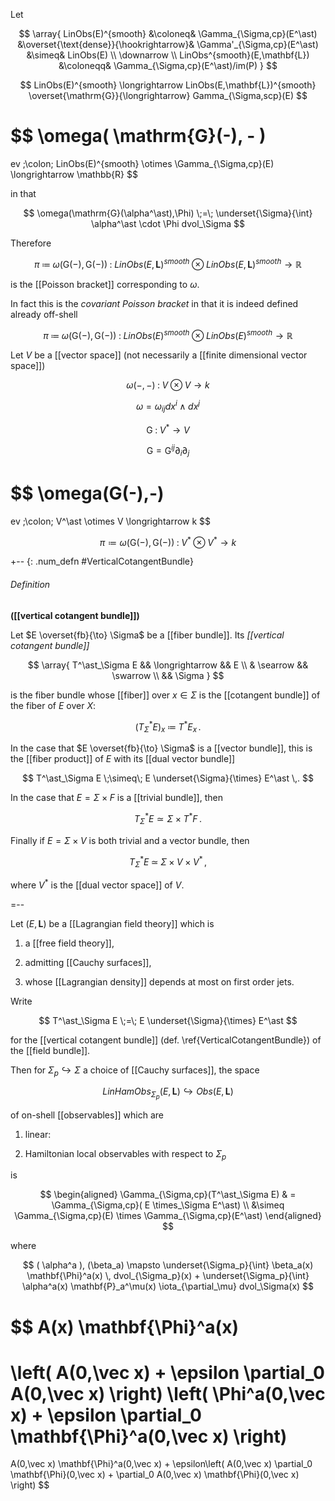 

Let

$$
  \array{
    LinObs(E)^{smooth}
      &\coloneq& 
    \Gamma_{\Sigma,cp}(E^\ast)
      &\overset{\text{dense}}{\hookrightarrow}&
    \Gamma'_{\Sigma,cp}(E^\ast)
      &\simeq&
    LinObs(E)
    \\
    \downarrow
    \\
    LinObs^{smooth}(E,\mathbf{L})
      &\coloneqq&
    \Gamma_{\Sigma,cp}(E^\ast)/im(P)
  }
$$

$$
  LinObs(E)^{smooth}
    \longrightarrow
  LinObs(E,\mathbf{L})^{smooth}
    \overset{\mathrm{G}}{\longrightarrow}
  Gamma_{\Sigma,scp}(E)
$$

$$
  \omega( \mathrm{G}(-), - )  
   =
  ev
  \;\colon\;
  LinObs(E)^{smooth} \otimes \Gamma_{\Sigma,cp}(E)
  \longrightarrow
  \mathbb{R}
$$

in that

$$
  \omega(\mathrm{G}(\alpha^\ast),\Phi)
  \;=\;
  \underset{\Sigma}{\int} 
    \alpha^\ast \cdot \Phi
   dvol_\Sigma
$$

Therefore

$$
  \pi
    \;\coloneqq\;
  \omega(\mathrm{G}(-), \mathrm{G}(-))
    \;\colon\;
  LinObs(E,\mathbf{L})^{smooth} \otimes LinObs(E,\mathbf{L})^{smooth} 
  \longrightarrow
  \mathbb{R}
$$

is the [[Poisson bracket]] corresponding to $\omega$. 


In fact this is the _covariant Poisson bracket_ in that it is indeed defined already off-shell 

$$
  \pi
    \;\coloneqq\;
  \omega(\mathrm{G}(-), \mathrm{G}(-))
    \;\colon\;
  LinObs(E)^{smooth} \otimes LinObs(E)^{smooth} 
  \longrightarrow
  \mathbb{R}
$$


Let $V$ be a [[vector space]] (not necessarily a [[finite dimensional vector space]])


$$
  \omega(-,-)
  \;\colon\;
  V \otimes V 
  \longrightarrow
  k
$$

$$
  \omega = \omega_{i j} d x^i \wedge d x^j
$$

$$
  \mathrm{G}
  \;\colon\;
  V^\ast
    \longrightarrow
  V
$$

$$
  \mathrm{G} = \mathrm{G}^{i j} \partial_i \partial_j
$$


$$
  \omega(G(-),-)
  =
  ev
  \;\colon\;
  V^\ast \otimes V
  \longrightarrow
  k
$$

$$
  \pi
  \coloneqq
  \omega( \mathrm{G}(-), \mathrm{G}(-) )
  \;\colon\;
  V^\ast \otimes V^\ast
  \longrightarrow
  k
$$


+-- {: .num_defn #VerticalCotangentBundle}
###### Definition
**([[vertical cotangent bundle]])**

Let $E \overset{fb}{\to} \Sigma$ be a [[fiber bundle]]. Its _[[vertical cotangent bundle]]_

$$
  \array{
    T^\ast_\Sigma E && \longrightarrow && E
    \\
    & \searrow && \swarrow
    \\
    && \Sigma
  }
$$

is the fiber bundle whose [[fiber]] over $x \in \Sigma$ is the [[cotangent bundle]] of the fiber of $E$ over $X$:

$$
  \left(
    T^\ast_\Sigma E
  \right)_x
  \;\coloneqq\;
  T^\ast E_x
  \,.
$$

In the case that $E \overset{fb}{\to} \Sigma$ is a [[vector bundle]], this is the [[fiber product]] of $E$ with its [[dual vector bundle]]

$$
  T^\ast_\Sigma E
  \;\simeq\;
  E \underset{\Sigma}{\times} E^\ast
  \,.
$$

In the case that $E = \Sigma \times F$ is a [[trivial bundle]], then 

$$
  T^\ast_\Sigma E
  \simeq
  \Sigma \times T^\ast F
  \,.
$$

Finally if $E = \Sigma \times V$ is both trivial and a vector bundle, then 

$$
  T^\ast_\Sigma E 
  \;\simeq\;
  \Sigma \times V \times V^\ast
  \,,
$$

where $V^\ast$ is the [[dual vector space]] of $V$.


=--
 
Let $(E,\mathbf{L})$ be a [[Lagrangian field theory]] which is 

1. a [[free field theory]],

1. admitting [[Cauchy surfaces]],

1. whose [[Lagrangian density]] depends at most on first order jets.

Write 

$$
  T^\ast_\Sigma E
  \;=\;
  E \underset{\Sigma}{\times} E^\ast
$$

for the [[vertical cotangent bundle]] (def. \ref{VerticalCotangentBundle}) of the [[field bundle]].

Then for $\Sigma_p \hookrightarrow \Sigma$ a choice of [[Cauchy surfaces]], the space 

$$
  LinHamObs_{\Sigma_p}(E,\mathbf{L})
  \hookrightarrow
  Obs(E,\mathbf{L})
$$


of on-shell [[observables]] which are

1. linear:

1. Hamiltonian local observables with respect to $\Sigma_p$

is 


$$
  \begin{aligned}
    \Gamma_{\Sigma,cp}(T^\ast_\Sigma E)
    & =
    \Gamma_{\Sigma,cp}( E \times_\Sigma E^\ast)
    \\
    &\simeq
    \Gamma_{\Sigma,cp}(E) \times \Gamma_{\Sigma,cp}(E^\ast)
  \end{aligned}
$$

where

$$
  ( \alpha^a ), (\beta_a)
  \mapsto
  \underset{\Sigma_p}{\int}
    \beta_a(x) \mathbf{\Phi}^a(x)
    \, 
    dvol_{\Sigma_p}(x)
   + 
   \underset{\Sigma_p}{\int}
     \alpha^a(x) 
     \mathbf{P}_a^\mu(x)
   \iota_{\partial_\mu} dvol_\Sigma(x)
$$

$$
  A(x) \mathbf{\Phi}^a(x)
  =
  \left(
    A(0,\vec x) + \epsilon \partial_0 A(0,\vec x)
  \right)
  \left(
    \Phi^a(0,\vec x) + \epsilon \partial_0 \mathbf{\Phi}^a(0,\vec x)
  \right)
  =
  A(0,\vec x) \mathbf{\Phi}^a(0,\vec x)
  +
  \epsilon\left(
    A(0,\vec x) \partial_0 \mathbf{\Phi}(0,\vec x)
    + 
    \partial_0 A(0,\vec x) \mathbf{\Phi}(0,\vec x)
  \right)
$$

